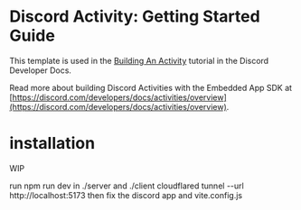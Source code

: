 # Discord Activity: Getting Started Guide

This template is used in the [Building An Activity](https://discord.com/developers/docs/activities/building-an-activity) tutorial in the Discord Developer Docs.

Read more about building Discord Activities with the Embedded App SDK at [https://discord.com/developers/docs/activities/overview](https://discord.com/developers/docs/activities/overview).

# installation
WIP

run
npm run dev in ./server and ./client
cloudflared tunnel --url http://localhost:5173
then fix the discord app and vite.config.js
